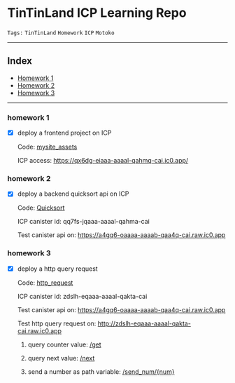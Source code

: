 # TinTinLand ICP Learning Repo

`Tags:` `TinTinLand` `Homework` `ICP` `Motoko`

---

## Index
  - [Homework 1](#homework-1)
  - [Homework 2](#homework-2)
  - [Homework 3](#homework-3)

---

### homework 1

- [x] deploy a frontend project on ICP

  Code: [mysite_assets](./mysite/src/mysite_assets/)

  ICP access: https://qx6dg-eiaaa-aaaal-qahmq-cai.ic0.app/

### homework 2

- [x] deploy a backend quicksort api on ICP

  Code: [Quicksort](./mysite/src/mysite/Quicksort.mo)

  ICP canister id:  qq7fs-jqaaa-aaaal-qahma-cai

  Test canister api on: https://a4gq6-oaaaa-aaaab-qaa4q-cai.raw.ic0.app

### homework 3

- [x] deploy a http query request

  Code: [http_request](./my_counter/src/my_counter/http_request.mo)

  ICP canister id:  zdslh-eqaaa-aaaal-qakta-cai

  Test canister api on: https://a4gq6-oaaaa-aaaab-qaa4q-cai.raw.ic0.app

  Test http query request on: http://zdslh-eqaaa-aaaal-qakta-cai.raw.ic0.app

  1. query counter value: [/get](http://zdslh-eqaaa-aaaal-qakta-cai.raw.ic0.app/get)

  2. query next value: [/next](http://zdslh-eqaaa-aaaal-qakta-cai.raw.ic0.app/next)

  3. send a number as path variable: [/send_num/{num}](http://zdslh-eqaaa-aaaal-qakta-cai.raw.ic0.app/send_num/999)
